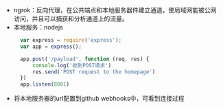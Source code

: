 - ngrok：反向代理，在公共端点和本地服务器件建立通道，使局域网能被公网访问，并且可以捕获和分析通道上的流量。
- 本地服务：nodejs  
  ```javascript
    var express = require('express');
    var app = express();

    app.post('/payload', function (req, res) {
        console.log('收到POST请求')
        res.send('POST request to the homepage')
    })
    app.listen(8081)
  ```
- 将本地服务器的url配置到github webhooks中，可看到连接过程